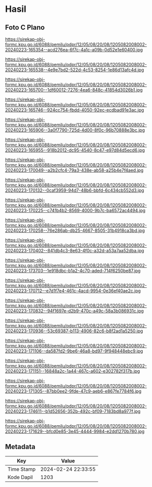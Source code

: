 # Hasil

## Foto C Plano

https://sirekap-obj-formc.kpu.go.id/6088/pemilu/pdpr/12/05/08/20/08/1205082008002-20240223-165354--acd276ea-6f7c-4a1c-a09b-0d52e1e60400.jpg

https://sirekap-obj-formc.kpu.go.id/6088/pemilu/pdpr/12/05/08/20/08/1205082008002-20240223-165538--4e9e7bd2-522d-4c53-8254-1e86d13afc4d.jpg

https://sirekap-obj-formc.kpu.go.id/6088/pemilu/pdpr/12/05/08/20/08/1205082008002-20240223-165700--1df60012-7276-4ea6-848c-41854d3026b1.jpg

https://sirekap-obj-formc.kpu.go.id/6088/pemilu/pdpr/12/05/08/20/08/1205082008002-20240223-165746--924cc754-fbdd-4050-92ec-ecdbad91e3ac.jpg

https://sirekap-obj-formc.kpu.go.id/6088/pemilu/pdpr/12/05/08/20/08/1205082008002-20240223-165906--3a0f7790-725d-4d00-8f0c-96b70888e3bc.jpg

https://sirekap-obj-formc.kpu.go.id/6088/pemilu/pdpr/12/05/08/20/08/1205082008002-20240223-165955--918b2012-dc95-4540-8c47-e97d84d5ecd6.jpg

https://sirekap-obj-formc.kpu.go.id/6088/pemilu/pdpr/12/05/08/20/08/1205082008002-20240223-170049--a2b2cfc4-79a3-438e-ab58-a25b4e7f4aed.jpg

https://sirekap-obj-formc.kpu.go.id/6088/pemilu/pdpr/12/05/08/20/08/1205082008002-20240223-170132--0caf3959-94d7-48b6-bbfd-6c434cb552d3.jpg

https://sirekap-obj-formc.kpu.go.id/6088/pemilu/pdpr/12/05/08/20/08/1205082008002-20240223-170225--c741b4b2-8569-4000-9b7c-ba6572ac4494.jpg

https://sirekap-obj-formc.kpu.go.id/6088/pemilu/pdpr/12/05/08/20/08/1205082008002-20240223-170258--76e286ab-db25-4667-8505-31b4918ca3bd.jpg

https://sirekap-obj-formc.kpu.go.id/6088/pemilu/pdpr/12/05/08/20/08/1205082008002-20240223-170402--841db4c3-8e63-4f0c-a32d-a53a7aa52dba.jpg

https://sirekap-obj-formc.kpu.go.id/6088/pemilu/pdpr/12/05/08/20/08/1205082008002-20240223-173703--1e918dbc-b1a2-4c70-aded-714f6250be87.jpg

https://sirekap-obj-formc.kpu.go.id/6088/pemilu/pdpr/12/05/08/20/08/1205082008002-20240223-170712--e7d1f7e4-461c-4acd-9954-0e36ef40ae2c.jpg

https://sirekap-obj-formc.kpu.go.id/6088/pemilu/pdpr/12/05/08/20/08/1205082008002-20240223-170832--94f1697e-d2b9-470c-a49c-58a3b086931c.jpg

https://sirekap-obj-formc.kpu.go.id/6088/pemilu/pdpr/12/05/08/20/08/1205082008002-20240223-170936--53c69387-b113-4906-82c6-b8f2ad1a5250.jpg

https://sirekap-obj-formc.kpu.go.id/6088/pemilu/pdpr/12/05/08/20/08/1205082008002-20240223-171106--da587fd2-9be6-46a8-bd97-9f948448ebc9.jpg

https://sirekap-obj-formc.kpu.go.id/6088/pemilu/pdpr/12/05/08/20/08/1205082008002-20240223-171151--16848a2c-1a44-467c-a602-e302782f317b.jpg

https://sirekap-obj-formc.kpu.go.id/6088/pemilu/pdpr/12/05/08/20/08/1205082008002-20240223-171305--87bb0ee2-9fde-47c9-aeb6-e867fe7784f6.jpg

https://sirekap-obj-formc.kpu.go.id/6088/pemilu/pdpr/12/05/08/20/08/1205082008002-20240223-174611--b1d52656-352b-492c-bf09-7183bd8a977f.jpg

https://sirekap-obj-formc.kpu.go.id/6088/pemilu/pdpr/12/05/08/20/08/1205082008002-20240223-171629--bfcd0e85-3e45-4444-9984-e2dd1270b780.jpg


## Metadata

| Key        | Value               |
| ---------- | ------------------- |
| Time Stamp | 2024-02-24 22:33:55 |
| Kode Dapil | 1203                |



